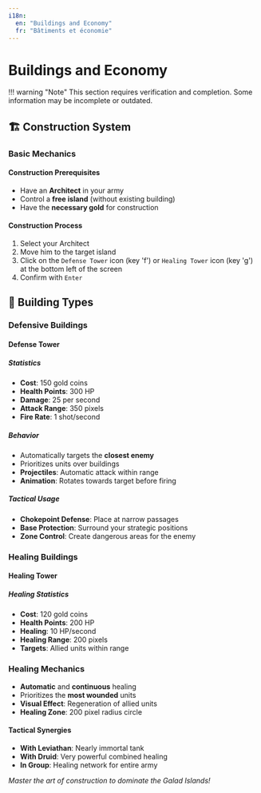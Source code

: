 ```yaml
---
i18n:
  en: "Buildings and Economy"
  fr: "Bâtiments et économie"
---
```


# Buildings and Economy

!!! warning "Note"
    This section requires verification and completion. Some information may be incomplete or outdated.

## 🏗️ Construction System

### Basic Mechanics

#### Construction Prerequisites

- Have an **Architect** in your army
- Control a **free island** (without existing building)
- Have the **necessary gold** for construction

#### Construction Process

1. Select your Architect
2. Move him to the target island
3. Click on the `Defense Tower` icon (key 'f') or `Healing Tower` icon (key 'g') at the bottom left of the screen
4. Confirm with `Enter`

## 🏰 Building Types

### Defensive Buildings

#### Defense Tower

##### Statistics

- **Cost**: 150 gold coins
- **Health Points**: 300 HP
- **Damage**: 25 per second
- **Attack Range**: 350 pixels
- **Fire Rate**: 1 shot/second

##### Behavior

- Automatically targets the **closest enemy**
- Prioritizes units over buildings
- **Projectiles**: Automatic attack within range
- **Animation**: Rotates towards target before firing

##### Tactical Usage

- **Chokepoint Defense**: Place at narrow passages
- **Base Protection**: Surround your strategic positions
- **Zone Control**: Create dangerous areas for the enemy

### Healing Buildings

#### Healing Tower

##### Healing Statistics

- **Cost**: 120 gold coins
- **Health Points**: 200 HP
- **Healing**: 10 HP/second
- **Healing Range**: 200 pixels
- **Targets**: Allied units within range

### Healing Mechanics

- **Automatic** and **continuous** healing
- Prioritizes the **most wounded** units
- **Visual Effect**: Regeneration of allied units
- **Healing Zone**: 200 pixel radius circle

#### Tactical Synergies

- **With Leviathan**: Nearly immortal tank
- **With Druid**: Very powerful combined healing
- **In Group**: Healing network for entire army

*Master the art of construction to dominate the Galad Islands!*
